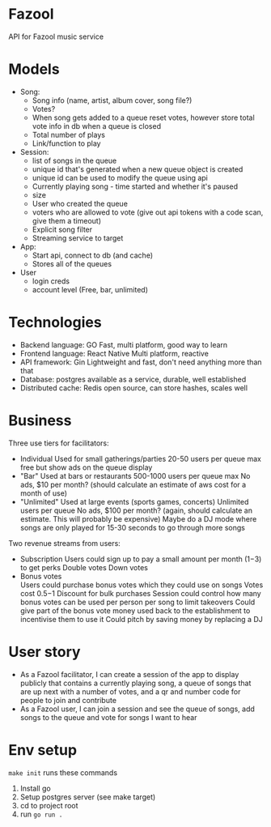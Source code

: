 # Fazool
API for Fazool music service

# Models
- Song:
    - Song info (name, artist, album cover, song file?)
    - Votes?
    - When song gets added to a queue reset votes, however store total vote info in db when a queue is closed
    - Total number of plays
    - Link/function to play
- Session:
    - list of songs in the queue
    - unique id that's generated when a new queue object is created
    - unique id can be used to modify the queue using api
    - Currently playing song - time started and whether it's paused
    - size
    - User who created the queue
    - voters who are allowed to vote (give out api tokens with a code scan, give them a timeout)
    - Explicit song filter
    - Streaming service to target
- App:
    - Start api, connect to db (and cache)
    - Stores all of the queues
- User
    - login creds
    - account level (Free, bar, unlimited)

# Technologies
- Backend language: GO
    Fast, multi platform, good way to learn
- Frontend language: React Native
    Multi platform, reactive
- API framework: Gin
    Lightweight and fast, don't need anything more than that
- Database: postgres
    available as a service, durable, well established
- Distributed cache: Redis
    open source, can store hashes, scales well

# Business
Three use tiers for facilitators:
- Individual
    Used for small gatherings/parties
    20-50 users per queue max
    free but show ads on the queue display
- "Bar"
    Used at bars or restaurants
    500-1000 users per queue max
    No ads, $10 per month? (should calculate an estimate of aws cost for a month of use)
- "Unlimited"
    Used at large events (sports games, concerts)
    Unlimited users per queue
    No ads, $100 per month? (again, should calculate an estimate. This will probably be expensive)
    Maybe do a DJ mode where songs are only played for 15-30 seconds to go through more songs  
    
Two revenue streams from users:
- Subscription
    Users could sign up to pay a small amount per month ($1-$3) to get perks
    Double votes
    Down votes
- Bonus votes  
    Users could purchase bonus votes which they could use on songs 
    Votes cost $0.5-$1 
    Discount for bulk purchases 
    Session could control how many bonus votes can be used per person per song to limit takeovers 
    Could give part of the bonus vote money used back to the establishment to incentivise them to use it 
Could pitch by saving money by replacing a DJ

# User story
- As a Fazool facilitator, I can create a session of the app to display publicly that contains a currently playing song, a queue of songs that are up next with a number of votes, and a qr and number code for people to join and contribute
- As a Fazool user, I can join a session and see the queue of songs, add songs to the queue and vote for songs I want to hear

# Env setup
`make init` runs these commands

1. Install go 
2. Setup postgres server (see make target)
3. cd to project root
4. run `go run .`
